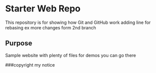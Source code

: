 # Starter Web Repo

This repository is for showing how Git and GitHub work
adding line for rebasing ex
more changes form 2nd branch

## Purpose

Sample website with plenty of files for demos
you can go there

###copyright
my notice 